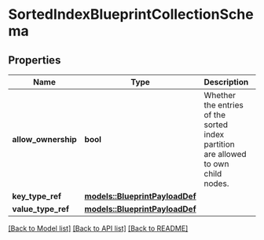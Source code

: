 # SortedIndexBlueprintCollectionSchema

## Properties

Name | Type | Description | Notes
------------ | ------------- | ------------- | -------------
**allow_ownership** | **bool** | Whether the entries of the sorted index partition are allowed to own child nodes. | 
**key_type_ref** | [**models::BlueprintPayloadDef**](BlueprintPayloadDef.md) |  | 
**value_type_ref** | [**models::BlueprintPayloadDef**](BlueprintPayloadDef.md) |  | 

[[Back to Model list]](../README.md#documentation-for-models) [[Back to API list]](../README.md#documentation-for-api-endpoints) [[Back to README]](../README.md)


